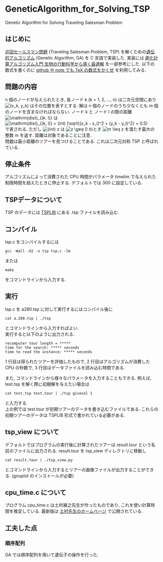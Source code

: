 # GeneticAlgorithm_for_Solving_TSP
Genetic Algorithm for Solving Traveling Salesman Problem

## はじめに
[巡回セールスマン問題](https://ja.wikipedia.org/wiki/%E5%B7%A1%E5%9B%9E%E3%82%BB%E3%83%BC%E3%83%AB%E3%82%B9%E3%83%9E%E3%83%B3%E5%95%8F%E9%A1%8C) (Traveling Salesman Problem, TSP) を解くための[遺伝的アルゴリズム](https://ja.wikipedia.org/wiki/%E9%81%BA%E4%BC%9D%E7%9A%84%E3%82%A2%E3%83%AB%E3%82%B4%E3%83%AA%E3%82%BA%E3%83%A0#:~:text=%E9%81%BA%E4%BC%9D%E7%9A%84%E3%82%A2%E3%83%AB%E3%82%B4%E3%83%AA%E3%82%BA%E3%83%A0%EF%BC%88%E3%81%84%E3%81%A7%E3%82%93,%E3%83%A1%E3%82%BF%E3%83%92%E3%83%A5%E3%83%BC%E3%83%AA%E3%82%B9%E3%83%86%E3%82%A3%E3%83%83%E3%82%AF%E3%82%A2%E3%83%AB%E3%82%B4%E3%83%AA%E3%82%BA%E3%83%A0%E3%81%A7%E3%81%82%E3%82%8B%E3%80%82) (Genetic Algorithm, GA) を C 言語で実装した. 実装には [進化計算アルゴリズム入門 生物の行動科学から導く最適解](https://www.amazon.co.jp/%E9%80%B2%E5%8C%96%E8%A8%88%E7%AE%97%E3%82%A2%E3%83%AB%E3%82%B4%E3%83%AA%E3%82%BA%E3%83%A0%E5%85%A5%E9%96%80-%E7%94%9F%E7%89%A9%E3%81%AE%E8%A1%8C%E5%8B%95%E7%A7%91%E5%AD%A6%E3%81%8B%E3%82%89%E5%B0%8E%E3%81%8F%E6%9C%80%E9%81%A9%E8%A7%A3-%E5%A4%A7%E8%B0%B7%E7%B4%80%E5%AD%90-ebook/dp/B07DQFVK1H) を一部参考にした. 以下の数式を書くのに [github や note でも TeX の数式をかくぜ](https://aotamasaki.hatenablog.com/entry/2020/08/09/github%E3%82%84note%E3%81%A7%E3%82%82TeX%E3%81%AE%E6%95%B0%E5%BC%8F%E3%82%92%E6%9B%B8%E3%81%8F%E3%81%9C) を利用してみる.

## 問題の内容
n 個のノードが与えられたとき, 各ノード k (k = 1, 2, ..., n) は二次元空間にあり
![(x_k, y_k)](https://render.githubusercontent.com/render/math?math=%5Cdisplaystyle+%28x_k%2C+y_k%29)
はその位置を表すとする. 解は n 個のノードのうち少なくとも m 個のノードを含まなければならない. ノード k と ノード l の間の距離
![\mathrm{dist}_{(k. l)}](https://render.githubusercontent.com/render/math?math=%5Cdisplaystyle+%5Cmathrm%7Bdist%7D_%7B%28k.+l%29%7D)
は  
![\mathrm{dist}_{(k, l)} = (int) (\sqrt{(x_k - x_l)^2 + (y_k - y_l)^2} + 0.5)](https://render.githubusercontent.com/render/math?math=%5Cdisplaystyle+%5Cmathrm%7Bdist%7D_%7B%28k%2C+l%29%7D+%3D+%28int%29+%28%5Csqrt%7B%28x_k+-+x_l%29%5E2+%2B+%28y_k+-+y_l%29%5E2%7D+%2B+0.5%29)  
で表される. ただし ![(int) z ](https://render.githubusercontent.com/render/math?math=%5Cdisplaystyle+%28int%29+z+) は ![z \geq 0](https://render.githubusercontent.com/render/math?math=%5Cdisplaystyle+z+%5Cgeq+0) のとき ![m \leq z](https://render.githubusercontent.com/render/math?math=%5Cdisplaystyle+m+%5Cleq+z) を満たす最大の整数 m を返す. 距離は対象であることに注意.  
問題は最小距離のツアーを見つけることである. これは二次元対称 TSP と呼ばれている.

## 停止条件
アルゴリズムによって消費された CPU 時間がパラメータ timelim で与えられた制限時間を超えたときに停止する. デフォルトでは 300 に設定している.

## TSPデータについて
TSP のデータには [TSPLIB](http://elib.zib.de/pub/mp-testdata/tsp/tsplib/tsplib.html) にある .tsp ファイルを読み込む.

## コンパイル
tsp.c をコンパイルするには

```
gcc -Wall -O2 -o tsp tsp.c -lm
```

または

```
make
```

をコマンドラインから入力する.

## 実行
tsp.c を a280.tsp に対して実行するにはコンパイル後に

```
cat a.280.tsp | ./tsp
```

とコマンドラインから入力すればよい.  
実行すると以下のように出力される.

```
recomputer tour length = *****  
time for the search: ***** seconds  
time to read the instance: ***** seconds
```

1 行目は得られたツアーを評価したもので, 2 行目はアルゴリズムが消費した CPU の秒数で, 3 行目はデータファイルを読み込む時間である.  
  
また, コマンドラインから様々なパラメータを入力することもできる. 例えば, test.tsp を解く際に初期解を与えたい場合は

```
cat test.tsp test.tour | ./tsp givesol 1
```

と入力する.  
上の例では test.tour が初期ツアーのデータを書き込むファイルである. これらの初期ツアーのデータは TSPLIB 形式で書かれている必要がある. 

## tsp_view について
デフォルトではプログラムの実行後に計算されたツアーは result.tour という名前のファイルに出力される. result.tour を tsp_view ディレクトリに移動し  

```
cat result.tour | ./tsp_view.py
```

とコマンドラインから入力するとツアーの画像ファイルが出力することができる. (gnuplot のインストールが必要)

## cpu_time.c について
プログラム cpu_time.c は土村展之先生が作ったものであり, これを使い計算時間を推定している. 最新版は [土村先生のホームページ](http://tutimura.ath.cx/~nob/c/) で公開されている.

## 工夫した点
### 順序配列
GA では順序配列を用いて遺伝子の操作を行った.

